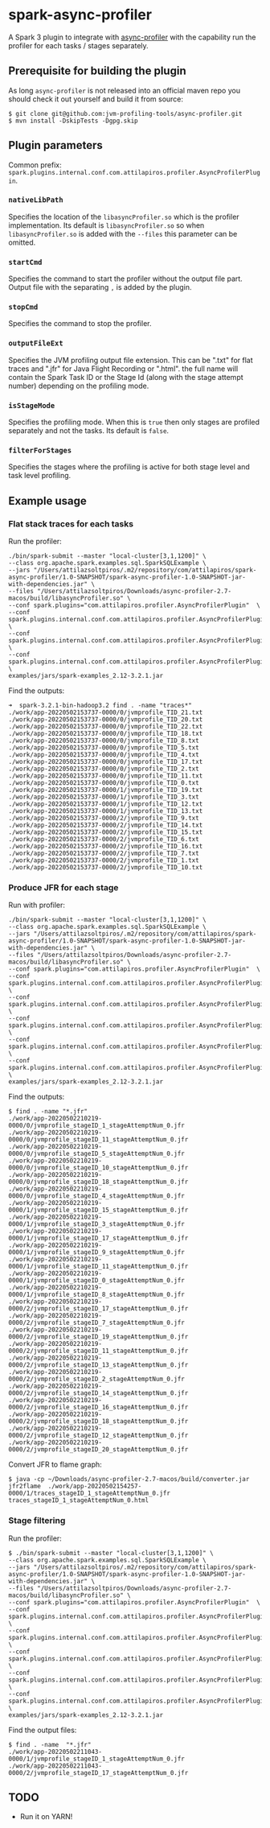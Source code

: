 # spark-async-profiler

A Spark 3 plugin to integrate with [async-profiler](https://github.com/jvm-profiling-tools/async-profiler) with the capability run the profiler for each tasks / stages separately.

## Prerequisite for building the plugin

As long `async-profiler` is not released into an official maven repo you should check it out yourself and build it from source:

```
$ git clone git@github.com:jvm-profiling-tools/async-profiler.git
$ mvn install -DskipTests -Dgpg.skip
```

## Plugin parameters

Common prefix: `spark.plugins.internal.conf.com.attilapiros.profiler.AsyncProfilerPlugin`.


### `nativeLibPath`

Specifies the location of the `libasyncProfiler.so` which is the profiler implementation.
Its default is `libasyncProfiler.so` so when `libasyncProfiler.so` is added with the `--files`
this parameter can be omitted.

### `startCmd`

Specifies the command to start the profiler without the output file part.
Output file with the separating `,` is added by the plugin.

### `stopCmd`

Specifies the command to stop the profiler.

### `outputFileExt`

Specifies the JVM profiling output file extension. This can be ".txt" for flat traces and ".jfr"
for Java Flight Recording or ".html". the full name will contain the Spark Task ID or the Stage Id
(along with the stage attempt number) depending on the profiling mode.

### `isStageMode`

Specifies the profiling mode.
When this is `true` then only stages are profiled separately and not the tasks.
Its default is `false`.

### `filterForStages`

Specifies the stages where the profiling is active for both stage level and task level profiling.

## Example usage

### Flat stack traces for each tasks

Run the profiler:

```
./bin/spark-submit --master "local-cluster[3,1,1200]" \
--class org.apache.spark.examples.sql.SparkSQLExample \
--jars "/Users/attilazsoltpiros/.m2/repository/com/attilapiros/spark-async-profiler/1.0-SNAPSHOT/spark-async-profiler-1.0-SNAPSHOT-jar-with-dependencies.jar" \
--files "/Users/attilazsoltpiros/Downloads/async-profiler-2.7-macos/build/libasyncProfiler.so" \
--conf spark.plugins="com.attilapiros.profiler.AsyncProfilerPlugin"  \
--conf spark.plugins.internal.conf.com.attilapiros.profiler.AsyncProfilerPlugin.startCmd="start,event=cpu,flat=20"  \
--conf spark.plugins.internal.conf.com.attilapiros.profiler.AsyncProfilerPlugin.stopCmd="stop" \
--conf spark.plugins.internal.conf.com.attilapiros.profiler.AsyncProfilerPlugin.outputFileExt=".txt" \
examples/jars/spark-examples_2.12-3.2.1.jar
```

Find the outputs:

```
➜  spark-3.2.1-bin-hadoop3.2 find . -name "traces*"
./work/app-20220502153737-0000/0/jvmprofile_TID_21.txt
./work/app-20220502153737-0000/0/jvmprofile_TID_20.txt
./work/app-20220502153737-0000/0/jvmprofile_TID_22.txt
./work/app-20220502153737-0000/0/jvmprofile_TID_18.txt
./work/app-20220502153737-0000/0/jvmprofile_TID_8.txt
./work/app-20220502153737-0000/0/jvmprofile_TID_5.txt
./work/app-20220502153737-0000/0/jvmprofile_TID_4.txt
./work/app-20220502153737-0000/0/jvmprofile_TID_17.txt
./work/app-20220502153737-0000/0/jvmprofile_TID_2.txt
./work/app-20220502153737-0000/0/jvmprofile_TID_11.txt
./work/app-20220502153737-0000/0/jvmprofile_TID_0.txt
./work/app-20220502153737-0000/1/jvmprofile_TID_19.txt
./work/app-20220502153737-0000/1/jvmprofile_TID_3.txt
./work/app-20220502153737-0000/1/jvmprofile_TID_12.txt
./work/app-20220502153737-0000/1/jvmprofile_TID_13.txt
./work/app-20220502153737-0000/2/jvmprofile_TID_9.txt
./work/app-20220502153737-0000/2/jvmprofile_TID_14.txt
./work/app-20220502153737-0000/2/jvmprofile_TID_15.txt
./work/app-20220502153737-0000/2/jvmprofile_TID_6.txt
./work/app-20220502153737-0000/2/jvmprofile_TID_16.txt
./work/app-20220502153737-0000/2/jvmprofile_TID_7.txt
./work/app-20220502153737-0000/2/jvmprofile_TID_1.txt
./work/app-20220502153737-0000/2/jvmprofile_TID_10.txt
```

### Produce JFR for each stage

Run with profiler:

```
./bin/spark-submit --master "local-cluster[3,1,1200]" \
--class org.apache.spark.examples.sql.SparkSQLExample \
--jars "/Users/attilazsoltpiros/.m2/repository/com/attilapiros/spark-async-profiler/1.0-SNAPSHOT/spark-async-profiler-1.0-SNAPSHOT-jar-with-dependencies.jar" \
--files "/Users/attilazsoltpiros/Downloads/async-profiler-2.7-macos/build/libasyncProfiler.so" \
--conf spark.plugins="com.attilapiros.profiler.AsyncProfilerPlugin"  \
--conf spark.plugins.internal.conf.com.attilapiros.profiler.AsyncProfilerPlugin.nativeLibPath="libasyncProfiler.so" \
--conf spark.plugins.internal.conf.com.attilapiros.profiler.AsyncProfilerPlugin.startCmd="start,event=cpu,jfr"  \
--conf spark.plugins.internal.conf.com.attilapiros.profiler.AsyncProfilerPlugin.stopCmd="stop" \
--conf spark.plugins.internal.conf.com.attilapiros.profiler.AsyncProfilerPlugin.outputFileExt=".jfr" \
--conf spark.plugins.internal.conf.com.attilapiros.profiler.AsyncProfilerPlugin.isStageMode="true" \
examples/jars/spark-examples_2.12-3.2.1.jar
```

Find the outputs:

```
$ find . -name "*.jfr"
./work/app-20220502210219-0000/0/jvmprofile_stageID_1_stageAttemptNum_0.jfr
./work/app-20220502210219-0000/0/jvmprofile_stageID_11_stageAttemptNum_0.jfr
./work/app-20220502210219-0000/0/jvmprofile_stageID_5_stageAttemptNum_0.jfr
./work/app-20220502210219-0000/0/jvmprofile_stageID_10_stageAttemptNum_0.jfr
./work/app-20220502210219-0000/0/jvmprofile_stageID_18_stageAttemptNum_0.jfr
./work/app-20220502210219-0000/0/jvmprofile_stageID_4_stageAttemptNum_0.jfr
./work/app-20220502210219-0000/1/jvmprofile_stageID_15_stageAttemptNum_0.jfr
./work/app-20220502210219-0000/1/jvmprofile_stageID_3_stageAttemptNum_0.jfr
./work/app-20220502210219-0000/1/jvmprofile_stageID_17_stageAttemptNum_0.jfr
./work/app-20220502210219-0000/1/jvmprofile_stageID_9_stageAttemptNum_0.jfr
./work/app-20220502210219-0000/1/jvmprofile_stageID_11_stageAttemptNum_0.jfr
./work/app-20220502210219-0000/1/jvmprofile_stageID_0_stageAttemptNum_0.jfr
./work/app-20220502210219-0000/1/jvmprofile_stageID_8_stageAttemptNum_0.jfr
./work/app-20220502210219-0000/2/jvmprofile_stageID_17_stageAttemptNum_0.jfr
./work/app-20220502210219-0000/2/jvmprofile_stageID_7_stageAttemptNum_0.jfr
./work/app-20220502210219-0000/2/jvmprofile_stageID_19_stageAttemptNum_0.jfr
./work/app-20220502210219-0000/2/jvmprofile_stageID_11_stageAttemptNum_0.jfr
./work/app-20220502210219-0000/2/jvmprofile_stageID_13_stageAttemptNum_0.jfr
./work/app-20220502210219-0000/2/jvmprofile_stageID_2_stageAttemptNum_0.jfr
./work/app-20220502210219-0000/2/jvmprofile_stageID_14_stageAttemptNum_0.jfr
./work/app-20220502210219-0000/2/jvmprofile_stageID_16_stageAttemptNum_0.jfr
./work/app-20220502210219-0000/2/jvmprofile_stageID_18_stageAttemptNum_0.jfr
./work/app-20220502210219-0000/2/jvmprofile_stageID_12_stageAttemptNum_0.jfr
./work/app-20220502210219-0000/2/jvmprofile_stageID_20_stageAttemptNum_0.jfr
```

Convert JFR to flame graph:

```
$ java -cp ~/Downloads/async-profiler-2.7-macos/build/converter.jar jfr2flame  ./work/app-20220502154257-0000/1/traces_stageID_1_stageAttemptNum_0.jfr traces_stageID_1_stageAttemptNum_0.html
```


### Stage filtering

Run the profiler:

```
$ ./bin/spark-submit --master "local-cluster[3,1,1200]" \
--class org.apache.spark.examples.sql.SparkSQLExample \
--jars "/Users/attilazsoltpiros/.m2/repository/com/attilapiros/spark-async-profiler/1.0-SNAPSHOT/spark-async-profiler-1.0-SNAPSHOT-jar-with-dependencies.jar" \
--files "/Users/attilazsoltpiros/Downloads/async-profiler-2.7-macos/build/libasyncProfiler.so" \
--conf spark.plugins="com.attilapiros.profiler.AsyncProfilerPlugin"  \
--conf spark.plugins.internal.conf.com.attilapiros.profiler.AsyncProfilerPlugin.startCmd="start,event=cpu,jfr"  \
--conf spark.plugins.internal.conf.com.attilapiros.profiler.AsyncProfilerPlugin.stopCmd="stop" \
--conf spark.plugins.internal.conf.com.attilapiros.profiler.AsyncProfilerPlugin.outputFileExt=".jfr" \
--conf spark.plugins.internal.conf.com.attilapiros.profiler.AsyncProfilerPlugin.isStageMode="true" \
--conf spark.plugins.internal.conf.com.attilapiros.profiler.AsyncProfilerPlugin.filterForStages="1,17" \
examples/jars/spark-examples_2.12-3.2.1.jar
```

Find the output files:

```
$ find . -name  "*.jfr"
./work/app-20220502211043-0000/1/jvmprofile_stageID_1_stageAttemptNum_0.jfr
./work/app-20220502211043-0000/2/jvmprofile_stageID_17_stageAttemptNum_0.jfr
```


## TODO

- Run it on YARN!
